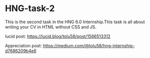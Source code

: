 # HNG-task-2
This is the second task in the HNG 6.0 Internship.This task is all about writing your CV in HTML without CSS and JS.

lucid post: https://lucid.blog/tolu58/post/1566513312

Appreciation post: https://medium.com/@tolu58/hng-internship-d7686209b4e6
